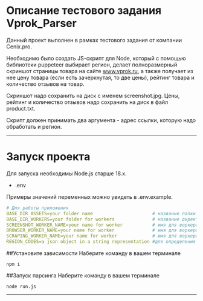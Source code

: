 # Описание тестового задания Vprok_Parser

Данный проект выполнен в рамках тестового задания от компании Cenix.pro. 

Необходимо было создать JS-скрипт для Node, который с помощью библиотеки puppeteer выбирает регион, делает полноразмерный скриншот страницы товара на сайте www.vprok.ru, а также получает из нее цену товара (если есть зачеркнутая, то две цены), рейтинг товара и количество отзывов на товар.

Скриншот надо сохранить на диск с именем screenshot.jpg.
Цены, рейтинг и количество отзывов надо сохранить на диск в файл product.txt.

Скрипт должен принимать два аргумента - адрес ссылки, которую надо обработать и регион.

***

# Запуск проекта

Для запуска необходимы Node.js старше 18.x. 

- .env

Примеры значений переменных можно увидеть в .env.example.

```yaml
# Для работы приложения
BASE_DIR_ASSETS=your folder name                      # название папки куда будут сохраняться скриншоты и файлы с рписанием товара
BASE_DIR_WORKERS=your folder for workers              # название директории с файлами воркеров
SCREENSHOT_WORKER_NAME=your name for worker           # имя для воркера делающего скриншоты
BROWSER_WORKER_NAME=your name for worker              # имя для воркера отвечающего за браузер
SCRAPING_WORKER_NAME=your name for worker             # имя для воркера собирающего данные со страницы
REGION_CODES=a json object in a string representation #для определения кода региона "{"MOSCOW": {"name": "Москва и область", "code": 1}"
```
##Установите зависимости
Наберите команду в вашем терминале 
```
npm i
```

##Запуск парсинга
Наберите команду в вашем терминале 
```
node run.js
```
***